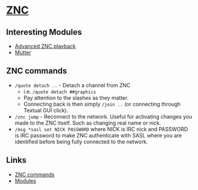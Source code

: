 # [ZNC](https://wiki.znc.in/ZNC)
## Interesting Modules
- [Advanced ZNC playback](http://wiki.znc.in/Playback)
- [Mutter](https://wiki.znc.in/Mutter)

## ZNC commands
- `/quote detach ..` - Detach a channel from ZNC
	- i.e. `/quote detach ##graphics`
	- Pay attention to the slashes as they matter.
	- Connecting back is then simply `/join ..` (or connecting through Textual GUI click).
- `/znc jump` - Reconnect to the network. Useful for activating changes you made to the ZNC itself. Such as changing real name or nick.
- `/msg *sasl set NICK PASSWORD` where NICK is IRC nick and PASSWORD is IRC password to make ZNC authenticate with SASL where you are identified before being fully connected to the network.

## Links
- [ZNC commands](https://wiki.znc.in/Using_commands)
- [Modules](https://wiki.znc.in/Modules)